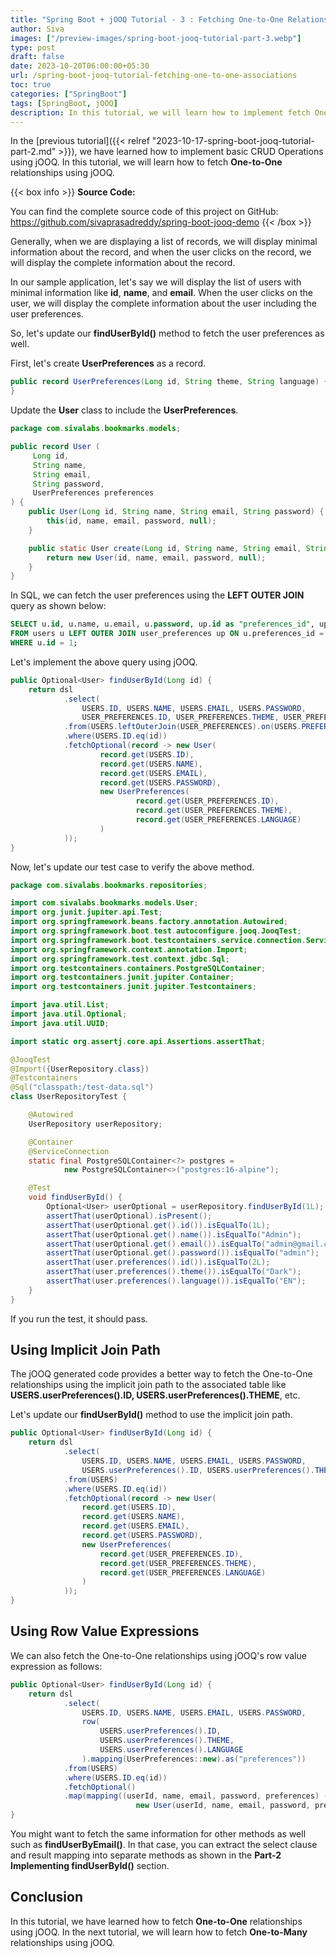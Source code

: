 ```yaml
---
title: "Spring Boot + jOOQ Tutorial - 3 : Fetching One-to-One Relationships"
author: Siva
images: ["/preview-images/spring-boot-jooq-tutorial-part-3.webp"]
type: post
draft: false
date: 2023-10-20T06:00:00+05:30
url: /spring-boot-jooq-tutorial-fetching-one-to-one-associations
toc: true
categories: ["SpringBoot"]
tags: [SpringBoot, jOOQ]
description: In this tutorial, we will learn how to implement fetch One-to-One relationships using jOOQ.
---
```

In the [previous tutorial]({{< relref "2023-10-17-spring-boot-jooq-tutorial-part-2.md" >}}), 
we have learned how to implement basic CRUD Operations using jOOQ.
In this tutorial, we will learn how to fetch **One-to-One** relationships using jOOQ.

{{< box info >}}
**Source Code:**

You can find the complete source code of this project on GitHub:
https://github.com/sivaprasadreddy/spring-boot-jooq-demo
{{< /box >}}

Generally, when we are displaying a list of records, we will display minimal information about the record, and 
when the user clicks on the record, we will display the complete information about the record.

In our sample application, let's say we will display the list of users with minimal information like **id**, **name**, and **email**.
When the user clicks on the user, we will display the complete information about the user including the user preferences.

So, let's update our **findUserById()** method to fetch the user preferences as well.

First, let's create **UserPreferences** as a record.

```java 
public record UserPreferences(Long id, String theme, String language) {
}
```

Update the **User** class to include the **UserPreferences**.

```java
package com.sivalabs.bookmarks.models;

public record User (
     Long id,
     String name,
     String email,
     String password,
     UserPreferences preferences
) {
    public User(Long id, String name, String email, String password) {
        this(id, name, email, password, null);
    }

    public static User create(Long id, String name, String email, String password) {
        return new User(id, name, email, password, null);
    }
}
```

In SQL, we can fetch the user preferences using the **LEFT OUTER JOIN** query as shown below:

```sql
SELECT u.id, u.name, u.email, u.password, up.id as "preferences_id", up.theme, up.language
FROM users u LEFT OUTER JOIN user_preferences up ON u.preferences_id = up.id
WHERE u.id = 1;
```

Let's implement the above query using jOOQ.

```java
public Optional<User> findUserById(Long id) {
    return dsl
            .select(
                USERS.ID, USERS.NAME, USERS.EMAIL, USERS.PASSWORD,
                USER_PREFERENCES.ID, USER_PREFERENCES.THEME, USER_PREFERENCES.LANGUAGE)
            .from(USERS.leftOuterJoin(USER_PREFERENCES).on(USERS.PREFERENCES_ID.eq(USER_PREFERENCES.ID)))
            .where(USERS.ID.eq(id))
            .fetchOptional(record -> new User(
                    record.get(USERS.ID),
                    record.get(USERS.NAME),
                    record.get(USERS.EMAIL),
                    record.get(USERS.PASSWORD),
                    new UserPreferences(
                            record.get(USER_PREFERENCES.ID),
                            record.get(USER_PREFERENCES.THEME),
                            record.get(USER_PREFERENCES.LANGUAGE)
                    )
            ));
}
```

Now, let's update our test case to verify the above method.

```java
package com.sivalabs.bookmarks.repositories;

import com.sivalabs.bookmarks.models.User;
import org.junit.jupiter.api.Test;
import org.springframework.beans.factory.annotation.Autowired;
import org.springframework.boot.test.autoconfigure.jooq.JooqTest;
import org.springframework.boot.testcontainers.service.connection.ServiceConnection;
import org.springframework.context.annotation.Import;
import org.springframework.test.context.jdbc.Sql;
import org.testcontainers.containers.PostgreSQLContainer;
import org.testcontainers.junit.jupiter.Container;
import org.testcontainers.junit.jupiter.Testcontainers;

import java.util.List;
import java.util.Optional;
import java.util.UUID;

import static org.assertj.core.api.Assertions.assertThat;

@JooqTest
@Import({UserRepository.class})
@Testcontainers
@Sql("classpath:/test-data.sql")
class UserRepositoryTest {

    @Autowired
    UserRepository userRepository;

    @Container
    @ServiceConnection
    static final PostgreSQLContainer<?> postgres =
            new PostgreSQLContainer<>("postgres:16-alpine");

    @Test
    void findUserById() {
        Optional<User> userOptional = userRepository.findUserById(1L);
        assertThat(userOptional).isPresent();
        assertThat(userOptional.get().id()).isEqualTo(1L);
        assertThat(userOptional.get().name()).isEqualTo("Admin");
        assertThat(userOptional.get().email()).isEqualTo("admin@gmail.com");
        assertThat(userOptional.get().password()).isEqualTo("admin");
        assertThat(user.preferences().id()).isEqualTo(2L);
        assertThat(user.preferences().theme()).isEqualTo("Dark");
        assertThat(user.preferences().language()).isEqualTo("EN");
    }
}
```

If you run the test, it should pass.

## Using Implicit Join Path
The jOOQ generated code provides a better way to fetch the One-to-One relationships using 
the implicit join path to the associated table like **USERS.userPreferences().ID, USERS.userPreferences().THEME**, etc.

Let's update our **findUserById()** method to use the implicit join path.

```java
public Optional<User> findUserById(Long id) {
    return dsl
            .select(
                USERS.ID, USERS.NAME, USERS.EMAIL, USERS.PASSWORD,
                USERS.userPreferences().ID, USERS.userPreferences().THEME, USERS.userPreferences().LANGUAGE)
            .from(USERS)
            .where(USERS.ID.eq(id))
            .fetchOptional(record -> new User(
                record.get(USERS.ID),
                record.get(USERS.NAME),
                record.get(USERS.EMAIL),
                record.get(USERS.PASSWORD),
                new UserPreferences(
                    record.get(USER_PREFERENCES.ID),
                    record.get(USER_PREFERENCES.THEME),
                    record.get(USER_PREFERENCES.LANGUAGE)
                )
            ));
}
```

## Using Row Value Expressions
We can also fetch the One-to-One relationships using jOOQ's row value expression as follows:

```java
public Optional<User> findUserById(Long id) {
    return dsl
            .select(
                USERS.ID, USERS.NAME, USERS.EMAIL, USERS.PASSWORD,
                row(
                    USERS.userPreferences().ID,
                    USERS.userPreferences().THEME,
                    USERS.userPreferences().LANGUAGE
                ).mapping(UserPreferences::new).as("preferences"))
            .from(USERS)
            .where(USERS.ID.eq(id))
            .fetchOptional()
            .map(mapping((userId, name, email, password, preferences) ->
                            new User(userId, name, email, password, preferences)));
}
```

You might want to fetch the same information for other methods as well such as **findUserByEmail()**.
In that case, you can extract the select clause and result mapping into separate methods as shown in 
the **Part-2 Implementing findUserById()** section.

## Conclusion
In this tutorial, we have learned how to fetch **One-to-One** relationships using jOOQ.
In the next tutorial, we will learn how to fetch **One-to-Many** relationships using jOOQ.
